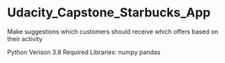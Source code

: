 # Udacity_Capstone_Starbucks_App
Make suggestions which customers should receive which offers based on their activity

Python Verison 3.8
Required Libraries:
numpy
pandas
